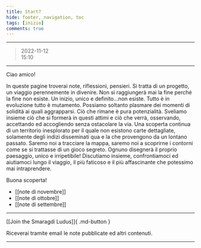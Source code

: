```yaml
---
title: Start?
hide: footer, navigation, toc
tags: [inizio]
comments: true
---
```

---
>2022-11-12  
>15:10
---

Ciao amico!

In queste pagine troverai note, riflessioni, pensieri. Si tratta di un progetto, un viaggio perennemente in divenire. Non si raggiungerà mai la fine perché la fine non esiste. Un inizio, unico e definito...non esiste. Tutto è in evoluzione tutto è mutamento. Possiamo soltanto plasmare dei momenti di solidità ai quali aggrapparsi. Ciò che rimane è pura potenzialità. Sveliamo insieme ciò che si formerà in questi attimi e ciò che verrà, osservando, accettando ed accogliendo senza ostacolare la via. Una scoperta continua di un territorio inesplorato per il quale non esistono carte dettagliate, solamente degli indizi disseminati qua e la che provengono da un lontano passato. Saremo noi a tracciare la mappa, saremo noi a scoprirne i contorni come se si trattasse di un gioco segreto. Ognuno disegnerà il proprio paesaggio, unico e irripetibile! Discutiamo insieme, confrontiamoci ed aiutiamoci lungo il viaggio, il più faticoso e il più affascinante che potessimo mai intraprendere.  

Buona scoperta!


- [[note di novembre]]
- [[note di ottobre]]
- [[note di settembre]]

---

[[Join the Smaragdi Ludus]]{ .md-button }  

Riceverai tramite email le note pubblicate ed altri contenuti.  

---


